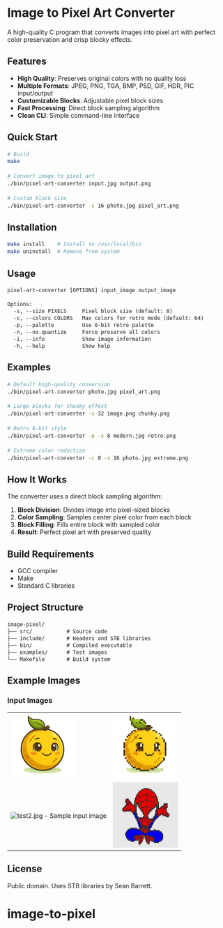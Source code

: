 # Image to Pixel Art Converter

A high-quality C program that converts images into pixel art with perfect color preservation and crisp blocky effects.

## Features

- **High Quality**: Preserves original colors with no quality loss
- **Multiple Formats**: JPEG, PNG, TGA, BMP, PSD, GIF, HDR, PIC input/output
- **Customizable Blocks**: Adjustable pixel block sizes
- **Fast Processing**: Direct block sampling algorithm
- **Clean CLI**: Simple command-line interface

## Quick Start

```bash
# Build
make

# Convert image to pixel art
./bin/pixel-art-converter input.jpg output.png

# Custom block size
./bin/pixel-art-converter -s 16 photo.jpg pixel_art.png
```

## Installation

```bash
make install    # Install to /usr/local/bin
make uninstall  # Remove from system
```

## Usage

```
pixel-art-converter [OPTIONS] input_image output_image

Options:
  -s, --size PIXELS     Pixel block size (default: 8)
  -c, --colors COLORS   Max colors for retro mode (default: 64)
  -p, --palette         Use 8-bit retro palette
  -n, --no-quantize     Force preserve all colors
  -i, --info            Show image information
  -h, --help            Show help
```

## Examples

```bash
# Default high-quality conversion
./bin/pixel-art-converter photo.jpg pixel_art.png

# Large blocks for chunky effect
./bin/pixel-art-converter -s 32 image.png chunky.png

# Retro 8-bit style
./bin/pixel-art-converter -p -s 8 modern.jpg retro.png

# Extreme color reduction
./bin/pixel-art-converter -c 8 -s 16 photo.jpg extreme.png
```

## How It Works

The converter uses a direct block sampling algorithm:

1. **Block Division**: Divides image into pixel-sized blocks
2. **Color Sampling**: Samples center pixel color from each block  
3. **Block Filling**: Fills entire block with sampled color
4. **Result**: Perfect pixel art with preserved quality

## Build Requirements

- GCC compiler
- Make
- Standard C libraries

## Project Structure

```
image-pixel/
├── src/           # Source code
├── include/       # Headers and STB libraries  
├── bin/           # Compiled executable
├── examples/      # Test images
└── Makefile       # Build system
```

## Example Images

### Input Images

<table>
  <tr>
    <td>
      <img src="examples/test1.jpg" alt="test1.jpg - Sample input image" width="150" height="150"/>
    </td>
    <td>
      <img src="pixel/lemonpixel.png" alt="test2.png - Sample input image with transparency" width="150" height="150"/>
    </td>
  </tr>
  <tr>
    <td>
      <img src="examples/test2.jpg" alt="test2.jpg - Sample input image" width="150" height="150"/>
    </td>
    <td>
      <img src="pixel/spidermanpixel.png" alt="test2.png - Sample input image with transparency" width="150" height="150"/>
    </td>
  </tr>
</table>

## License

Public domain. Uses STB libraries by Sean Barrett.
# image-to-pixel
